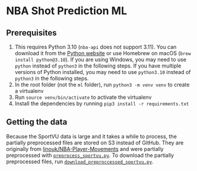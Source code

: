 # NBA Shot Prediction ML


## Prerequisites
1. This requires Python 3.10 (`nba-api` does not support 3.11). You can download it from the [Python website](https://www.python.org/downloads/) or use Homebrew on macOS (`brew install python@3.10`). If you are using Windows, you may need to use `python` instead of `python3` in the following steps. If you have multiple versions of Python installed, you may need to use `python3.10` instead of `python3` in the following steps.
2. In the root folder (not the `ml` folder), run `python3 -m venv venv` to create a virtualenv
3. Run `source venv/bin/activate` to activate the virtualenv
4. Install the dependencies by running `pip3 install -r requirements.txt`

## Getting the data
Because the SportVU data is large and it takes a while to process, the partially preprocessed files are stored on S3 instead of GitHub. They are originally from [linouk/NBA-Player-Movements](https://github.com/linouk23/NBA-Player-Movements) and were partially preprocessed with [`preprocess_sportvu.py`](./preprocess_sportvu.py). To download the partially preprocessed files, run [`download_preproccessed_sportvu.py`](./download_preprocessed_sportvu.py).

